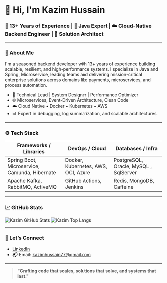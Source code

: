 # 👋 Hi, I'm Kazim Hussain

### 💼 13+ Years of Experience | 🧠 Java Expert | ☁️ Cloud-Native Backend Engineer | 🚀 Solution Architect

---

### 🧩 About Me

I'm a seasoned backend developer with 13+ years of experience building scalable, resilient, and high-performance systems. I specialize in Java and Spring, Microservice, leading teams and delivering mission-critical enterprise solutions across domains like payments, microservices, and process automation.

- 🔧 Technical Lead | System Designer | Performance Optimizer
- 🌐 Microservices, Event-Driven Architecture, Clean Code
- ☁️ Cloud Native • Docker • Kubernetes • AWS
- 📊 Expert in debugging, log summarization, and scalable architectures

---

### ⚙️ Tech Stack

| Frameworks / Libraries                      | DevOps / Cloud          | Databases / Infra         |
|---------------------------------------------|--------------------------|----------------------------|
|Spring Boot, Microservice, Camunda, Hibernate | Docker, Kubernetes, AWS, OCI, Azure | PostgreSQL, Oracle, MySQL , SqlServer|
| Apache Kafka, RabbitMQ, ActiveMQ | GitHub Actions, Jenkins | Redis, MongoDB, Caffeine |

---

### 📈 GitHub Stats

![Kazim GitHub Stats](https://github-readme-stats.vercel.app/api?username=kh77&show_icons=true&theme=radical)
![Kazim Top Langs](https://github-readme-stats.vercel.app/api/top-langs/?username=kh77&layout=compact&theme=radical)

---

### 🧭 Let’s Connect

- [LinkedIn](https://www.linkedin.com/in/kazim-hussain-a3856530)  
- 📬 Email: kazimhussain77@gmail.com

---

> **"Crafting code that scales, solutions that solve, and systems that last."**
